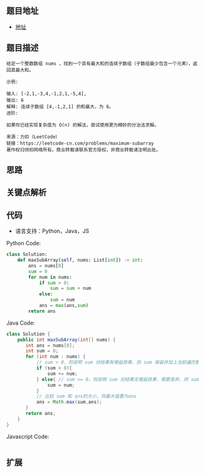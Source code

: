 ## 题目地址

- [地址](https://leetcode-cn.com/problems/maximum-subarray/)

## 题目描述

```
给定一个整数数组 nums ，找到一个具有最大和的连续子数组（子数组最少包含一个元素），返回其最大和。

示例:

输入: [-2,1,-3,4,-1,2,1,-5,4],
输出: 6
解释: 连续子数组 [4,-1,2,1] 的和最大，为 6。
进阶:

如果你已经实现复杂度为 O(n) 的解法，尝试使用更为精妙的分治法求解。

来源：力扣（LeetCode）
链接：https://leetcode-cn.com/problems/maximum-subarray
著作权归领扣网络所有。商业转载请联系官方授权，非商业转载请注明出处。
```

## 思路

## 关键点解析


## 代码

- 语言支持：Python，Java，JS

Python Code:

```python
class Solution:
    def maxSubArray(self, nums: List[int]) -> int:
        ans = nums[0]
        sum = 0
        for num in nums:
            if sum > 0:
                sum = sum + num
            else:
                sum = num
            ans = max(ans,sum)
        return ans
```

Java Code:

```java
class Solution {
    public int maxSubArray(int[] nums) {
       int ans = nums[0];
       int sum = 0;
       for (int num : nums) {
           // sum > 0，则说明 sum 对结果有增益效果，则 sum 保留并加上当前遍历数字
           if (sum > 0){ 
               sum += num;
           } else{ // sum <= 0，则说明 sum 对结果无增益效果，需要舍弃，则 sum 直接更新为当前遍历数字
               sum = num;
           }
           // 比较 sum 和 ans的大小，将最大值置为ans
           ans = Math.max(sum,ans);
       }
       return ans;
    }
}
```

Javascript Code:
```js

```

## 扩展


